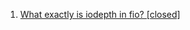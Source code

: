  1. [What exactly is iodepth in fio? [closed]](https://unix.stackexchange.com/questions/459045/what-exactly-is-iodepth-in-fio)

